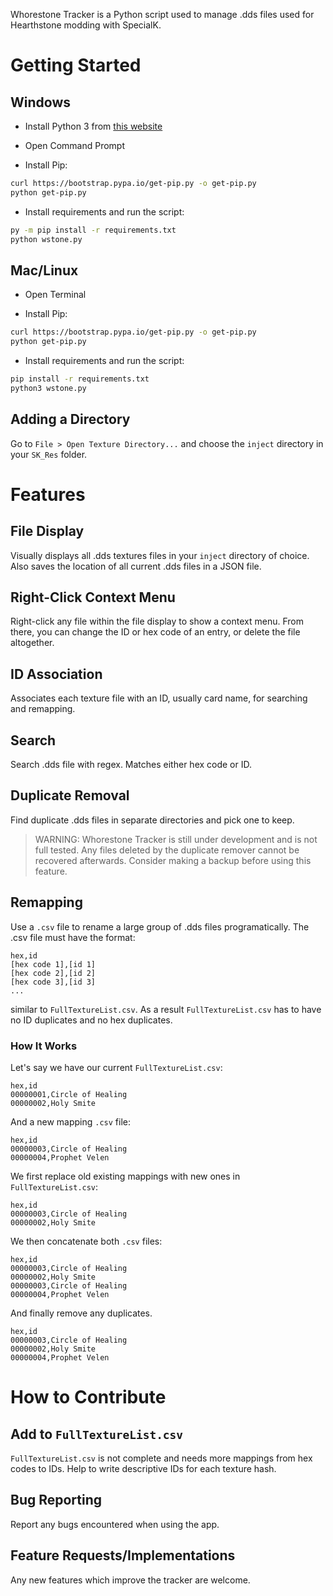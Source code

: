 Whorestone Tracker is a Python script used to manage .dds files used for Hearthstone modding with SpecialK.

# Getting Started

## Windows

* Install Python 3 from [this website](https://www.python.org/downloads/windows/)

* Open Command Prompt

* Install Pip:

```bash
curl https://bootstrap.pypa.io/get-pip.py -o get-pip.py
python get-pip.py
```

* Install requirements and run the script:

```bash
py -m pip install -r requirements.txt
python wstone.py
```

## Mac/Linux

* Open Terminal

* Install Pip:

```bash
curl https://bootstrap.pypa.io/get-pip.py -o get-pip.py
python get-pip.py
```

* Install requirements and run the script:

```bash
pip install -r requirements.txt
python3 wstone.py
```

## Adding a Directory

Go to `File > Open Texture Directory...` and choose the `inject` directory in your `SK_Res` folder.

# Features

## File Display

Visually displays all .dds textures files in your `inject` directory of choice. Also saves the location of all current .dds files in a JSON file.

## Right-Click Context Menu

Right-click any file within the file display to show a context menu. From there, you can change the ID or hex code of an entry, or delete the file altogether.

## ID Association

Associates each texture file with an ID, usually card name, for searching and remapping.

## Search

Search .dds file with regex. Matches either hex code or ID.

## Duplicate Removal

Find duplicate .dds files in separate directories and pick one to keep.

> WARNING: Whorestone Tracker is still under development and is not full tested. Any files deleted by the duplicate remover cannot be recovered afterwards. Consider making a backup before using this feature.

## Remapping

Use a `.csv` file to rename a large group of .dds files programatically. The .csv file must have the format:

```csv
hex,id
[hex code 1],[id 1]
[hex code 2],[id 2]
[hex code 3],[id 3]
...
```

similar to `FullTextureList.csv`. As a result `FullTextureList.csv` has to have no ID duplicates and no hex duplicates. 

### How It Works

Let's say we have our current `FullTextureList.csv`:

```csv
hex,id
00000001,Circle of Healing
00000002,Holy Smite
```

And a new mapping `.csv` file:

```csv
hex,id
00000003,Circle of Healing
00000004,Prophet Velen
```

We first replace old existing mappings with new ones in `FullTextureList.csv`:

```csv
hex,id
00000003,Circle of Healing
00000002,Holy Smite
```

We then concatenate both `.csv` files:

```csv
hex,id
00000003,Circle of Healing
00000002,Holy Smite
00000003,Circle of Healing
00000004,Prophet Velen
```

And finally remove any duplicates.

```csv
hex,id
00000003,Circle of Healing
00000002,Holy Smite
00000004,Prophet Velen
```

# How to Contribute

## Add to `FullTextureList.csv`

`FullTextureList.csv` is not complete and needs more mappings from hex codes to IDs. Help to write descriptive IDs for each texture hash.

## Bug Reporting

Report any bugs encountered when using the app.

## Feature Requests/Implementations

Any new features which improve the tracker are welcome.
